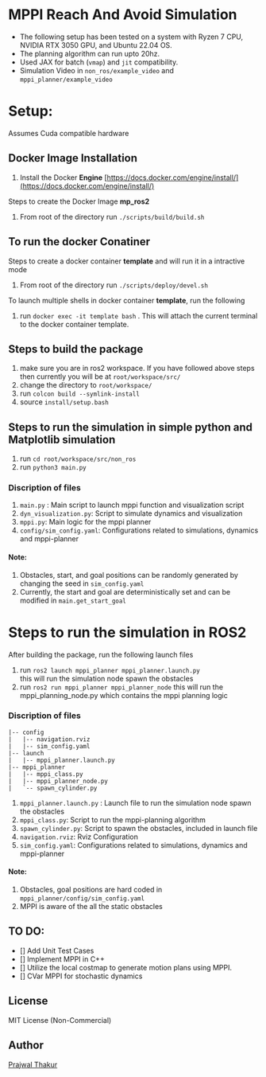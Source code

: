 # MPPI Reach And Avoid Simulation

- The following setup has been tested on a system with Ryzen 7 CPU, NVIDIA RTX 3050 GPU, and Ubuntu 22.04 OS.
- The planning algorithm can run upto 20hz.
- Used JAX for batch (`vmap`) and `jit` compatibility.
- Simulation Video in `non_ros/example_video` and `mppi_planner/example_video`
# Setup:
Assumes Cuda compatible hardware
## Docker Image Installation 
1. Install the Docker **Engine** [https://docs.docker.com/engine/install/](https://docs.docker.com/engine/install/)

Steps to create the Docker Image **mp_ros2**
1. From root of the directory  run  `./scripts/build/build.sh`


## To run the docker Conatiner

Steps to create a docker container **template** and will run it in a intractive mode

1. From root of the directory run `./scripts/deploy/devel.sh`

To launch multiple shells in docker container **template**, run the following
1. run `docker exec -it template bash` . This will attach the current terminal to the docker container template. 

## Steps to build the package

1. make sure you are in ros2 workspace. If you have followed above steps then currently you will be at `root/workspace/src/`
1. change the directory to `root/workspace/`
2. run `colcon build --symlink-install`
3. source `install/setup.bash`


## Steps to run the simulation in simple python and Matplotlib simulation
1. run `cd root/workspace/src/non_ros`
2. run `python3 main.py`

### Discription of files
1. `main.py` : Main script to launch mppi function and visualization script
2. `dyn_visualization.py`: Script to simulate dynamics and visualization
3. `mppi.py`: Main logic for the mppi planner
4. `config/sim_config.yaml`: Configurations related to simulations, dynamics and mppi-planner

#### Note:
1. Obstacles, start, and goal positions can be randomly generated by changing the seed in `sim_config.yaml`
2. Currently, the start and goal are deterministically set and can be modified in `main.get_start_goal`


# Steps to run the simulation in ROS2
After building the package, run the following launch files
1. run `ros2 launch mppi_planner mppi_planner.launch.py`  
this will run the simulation node spawn the obstacles
2. run `ros2 run mppi_planner mppi_planner_node` 
this will run the mppi_planning_node.py which contains the mppi planning logic
### Discription of files
```
|-- config
|   |-- navigation.rviz
|   |-- sim_config.yaml
|-- launch
|   |-- mppi_planner.launch.py
|-- mppi_planner
|   |-- mppi_class.py
|   |-- mppi_planner_node.py
|   `-- spawn_cylinder.py

```
1. `mppi_planner.launch.py` : Launch file to run the simulation node spawn the obstacles
2. `mppi_class.py`: Script to run the mppi-planning algorithm
3. `spawn_cylinder.py`: Script to spawn the obstacles, included in launch file
3. `navigation.rviz`: Rviz Configuration
4. `sim_config.yaml`: Configurations related to simulations, dynamics and mppi-planner

#### Note:
1. Obstacles, goal positions are hard coded in  `mppi_planner/config/sim_config.yaml`
2. MPPI is aware of the all the static obstacles

## TO DO:
- [] Add Unit Test Cases
- [] Implement MPPI in C++
- [] Utilize the local costmap to generate motion plans using MPPI.
- [] CVar MPPI for stochastic dynamics



## License
MIT License (Non-Commercial)







## Author
[Prajwal Thakur](https://github.com/prajwalthakur) 

